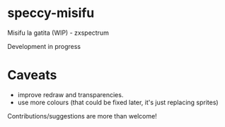 # speccy-misifu
Misifu la gatita (WIP) - zxspectrum

Development in progress


# Caveats
*  improve redraw and transparencies.
*  use more colours (that could be fixed later, it's just replacing sprites)


Contributions/suggestions are more than welcome!

